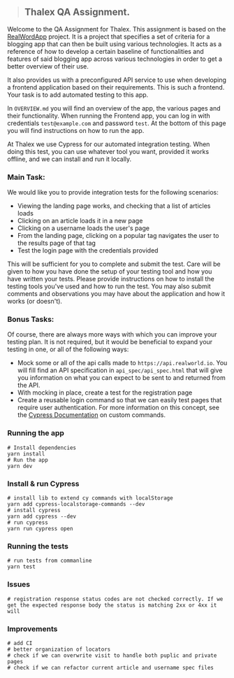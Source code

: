 > ## Thalex QA Assignment.

Welcome to the QA Assignment for Thalex. This assignment is based on the [RealWordApp](https://github.com/gothinkster/realworld) project. It is a project that specifies a set of criteria for a blogging app that can then be built using various technologies. It acts as a reference of how to develop a certain baseline of functionalities and features of said blogging app across various technologies in order to get a better overview of their use.

It also provides us with a preconfigured API service to use when developing a frontend application based on their requirements. This is such a frontend. Your task is to add automated testing to this app. 

In `OVERVIEW.md` you will find an overview of the app, the various pages and their functionality. When running the Frontend app, you can log in with credentials `test@example.com` and password `test`. At the bottom of this page you will find instructions on how to run the app.

At Thalex we use Cypress for our automated integration testing. When doing this test, you can use whatever tool you want, provided it works offline, and we can install and run it locally.

### Main Task:

We would like you to provide integration tests for the following scenarios:

- Viewing the landing page works, and checking that a list of articles loads
- Clicking on an article loads it in a new page
- Clicking on a username loads the user's page
- From the landing page, clicking on a popular tag navigates the user to the results page of that tag
- Test the login page with the credentials provided

This will be sufficient for you to complete and submit the test. Care will be given to how you have done the setup of your testing tool and how you have written your tests. Please provide instructions on how to install the testing tools you've used and how to run the test. 
You may also submit comments and observations you may have about the application and how it works (or doesn't).

### Bonus Tasks:

Of course, there are always more ways with which you can improve your testing plan. It is not required, but it would be beneficial to expand your testing in one, or all of the following ways:

- Mock some or all of the api calls made to `https://api.realworld.io`. You will fill find an API specification in `api_spec/api_spec.html` that will give you information on what you can expect to be sent to and returned from the API.
- With mocking in place, create a test for the registration page
- Create a reusable login command so that we can easily test pages that require user authentication. For more information on this concept, see the [Cypress Documentation](https://docs.cypress.io/api/cypress-api/custom-commands#Syntax) on custom commands. 

### Running the app

```
# Install dependencies
yarn install
# Run the app
yarn dev
```

### Install & run Cypress
```
# install lib to extend cy commands with localStorage
yarn add cypress-localstorage-commands --dev
# install cypress
yarn add cypress --dev
# run cypress
yarn run cypress open
```

### Running the tests
```
# run tests from commanline
yarn test
```

### Issues
```
# registration response status codes are not checked correctly. If we get the expected response body the status is matching 2xx or 4xx it will 
```

### Improvements
```
# add CI
# better organization of locators
# check if we can overwrite visit to handle both puplic and private pages
# check if we can refactor current article and username spec files
```